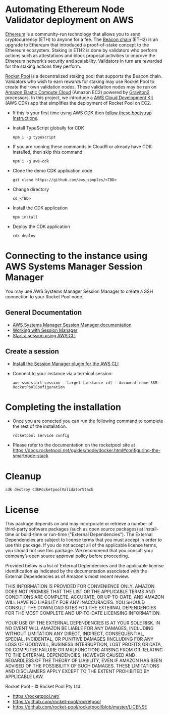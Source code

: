 # Automating Ethereum Node Validator deployment on AWS

[Ethereum](https://ethereum.org/) is a community-run technology that allows you to send cryptocurrency (ETH) to anyone for a fee. The [Beacon chain](https://ethereum.org/en/upgrades/beacon-chain/) (ETH2) is an upgrade to Ethereum that introduced a proof-of-stake concept to the Ethereum ecosystem. Staking in ETH2 is done by validators who perform actions such as attestations and block proposal activities to improve the Ethereum network’s security and scalability. Validators in turn are rewarded for the staking actions they perform. 

[Rocket Pool](https://rocketpool.net/) is a decentralized staking pool that supports the Beacon chain. Validators who wish to earn rewards for staking may use Rocket Pool to create their own validation nodes. These validation nodes may be run on [Amazon Elastic Compute Cloud](https://aws.amazon.com/pm/ec2/) (Amazon EC2) powered by [Graviton2](https://aws.amazon.com/pm/ec2-graviton/) processors. In this project, we introduce a [AWS Cloud Development Kit](https://aws.amazon.com/cdk/) (AWS CDK) app that simplifies the deployment of Rocket Pool on EC2.

- If this is your first time using AWS CDK then [follow these bootstrap instructions](https://docs.aws.amazon.com/cdk/v2/guide/bootstrapping.html).

- Install TypeScript globally for CDK

    `npm i -g typescript`


- If you are running these commands in Cloud9 or already have CDK installed, then skip this command

    `npm i -g aws-cdk`

- Clone the demo CDK application code

    `git clone https://github.com/aws_samples/<TBD>`

- Change directory

    `cd <TBD>`

- Install the CDK application

    `npm install`

- Deploy the CDK application

    `cdk deploy`

# Connecting to the instance using AWS Systems Manager Session Manager
You may use AWS Systems Manager Session Manager to create a SSH connection to your Rocket Pool node.

## General Documentation
* [AWS Systems Manager Session Manager documentation](https://docs.aws.amazon.com/systems-manager/latest/userguide/session-manager.html)
* [Working with Session Manager](https://docs.aws.amazon.com/systems-manager/latest/userguide/session-manager-working-with.html)
* [Start a session using AWS CLI](https://docs.aws.amazon.com/systems-manager/latest/userguide/session-manager-working-with-sessions-start.html#sessions-start-cli)

## Create a session

* [Install the Session Manager plugin for the AWS CLI](https://docs.aws.amazon.com/systems-manager/latest/userguide/session-manager-working-with-install-plugin.html)
* Connect to your instance via a terminal session: 
    
    `aws ssm start-session --target [instance id] --document-name SSM-RocketPoolConfiguration`

# Completing the installation
- Once you are conected you can run the following command to complete the rest of the installation. 

    `rocketpool service config`

- Please refer to the documentation on the rocketpool site at https://docs.rocketpool.net/guides/node/docker.html#configuring-the-smartnode-stack

# Cleanup

`cdk destroy CdkRocketpoolValidatorStack`

# License

This package depends on and may incorporate or retrieve a number of third-party
software packages (such as open source packages) at install-time or build-time
or run-time ("External Dependencies"). The External Dependencies are subject to
license terms that you must accept in order to use this package. If you do not
accept all of the applicable license terms, you should not use this package. We
recommend that you consult your company’s open source approval policy before
proceeding.

Provided below is a list of External Dependencies and the applicable license
identification as indicated by the documentation associated with the External
Dependencies as of Amazon's most recent review.

THIS INFORMATION IS PROVIDED FOR CONVENIENCE ONLY. AMAZON DOES NOT PROMISE THAT
THE LIST OR THE APPLICABLE TERMS AND CONDITIONS ARE COMPLETE, ACCURATE, OR
UP-TO-DATE, AND AMAZON WILL HAVE NO LIABILITY FOR ANY INACCURACIES. YOU SHOULD
CONSULT THE DOWNLOAD SITES FOR THE EXTERNAL DEPENDENCIES FOR THE MOST COMPLETE
AND UP-TO-DATE LICENSING INFORMATION.

YOUR USE OF THE EXTERNAL DEPENDENCIES IS AT YOUR SOLE RISK. IN NO EVENT WILL
AMAZON BE LIABLE FOR ANY DAMAGES, INCLUDING WITHOUT LIMITATION ANY DIRECT,
INDIRECT, CONSEQUENTIAL, SPECIAL, INCIDENTAL, OR PUNITIVE DAMAGES (INCLUDING
FOR ANY LOSS OF GOODWILL, BUSINESS INTERRUPTION, LOST PROFITS OR DATA, OR
COMPUTER FAILURE OR MALFUNCTION) ARISING FROM OR RELATING TO THE EXTERNAL
DEPENDENCIES, HOWEVER CAUSED AND REGARDLESS OF THE THEORY OF LIABILITY, EVEN
IF AMAZON HAS BEEN ADVISED OF THE POSSIBILITY OF SUCH DAMAGES. THESE LIMITATIONS
AND DISCLAIMERS APPLY EXCEPT TO THE EXTENT PROHIBITED BY APPLICABLE LAW.

Rocket Pool - © Rocket Pool Pty Ltd.
- https://rocketpool.net/
- https://github.com/rocket-pool/rocketpool
- https://github.com/rocket-pool/rocketpool/blob/master/LICENSE

